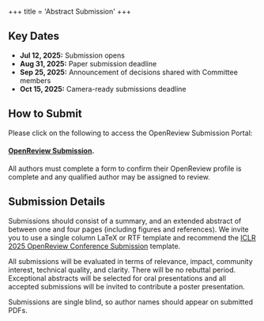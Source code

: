 +++
title = 'Abstract Submission'
+++

## Key Dates
- **Jul 12, 2025:** Submission opens
- **Aug 31, 2025:** Paper submission deadline
- **Sep 25, 2025:** Announcement of decisions shared with Committee members
- **Oct 15, 2025:** Camera-ready submissions deadline

## How to Submit
Please click on the following to access the OpenReview Submission Portal:

#### [OpenReview Submission](https://openreview.net/group?id=smashcon.org/SMASH/2025/Symposium&referrer=%5BHomepage%5D(%2F)#tab-your-consoles).

All authors must complete a form to confirm their OpenReview profile is complete and any qualified author may be assigned to review.

## Submission Details
Submissions should consist of a summary, and an extended abstract of between one and four pages (including figures and references). We invite you to use a single column LaTeX or RTF template and recommend the [ICLR 2025 OpenReview Conference Submission](https://www.overleaf.com/latex/templates/template-for-iclr-2025-conference-submission/gqzkdyycxtvt) template.

All submissions will be evaluated in terms of relevance, impact, community interest, technical quality, and clarity. There will be no rebuttal period.  Exceptional abstracts will be selected for oral presentations and all accepted submissions will be invited to contribute a poster presentation.

Submissions are single blind, so author names should appear on submitted PDFs.

